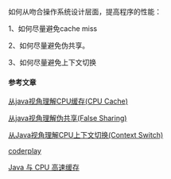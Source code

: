 如何从吻合操作系统设计层面，提高程序的性能：

1、如何尽量避免cache miss

2、如何尽量避免伪共享。

3、如何尽量避免上下文切换



#### 参考文章

[从java视角理解CPU缓存(CPU Cache)](https://coderplay.iteye.com/blog/1485760)

[从java视角理解伪共享(False Sharing)](https://coderplay.iteye.com/blog/1486649)

[从Java视角理解CPU上下文切换(Context Switch)](https://coderplay.iteye.com/blog/1481211)

[coderplay](https://github.com/coderplay)

[Java 与 CPU 高速缓存](http://blog.fnil.net/blog/9e79a8ed3855334b76d924f796be47be/)